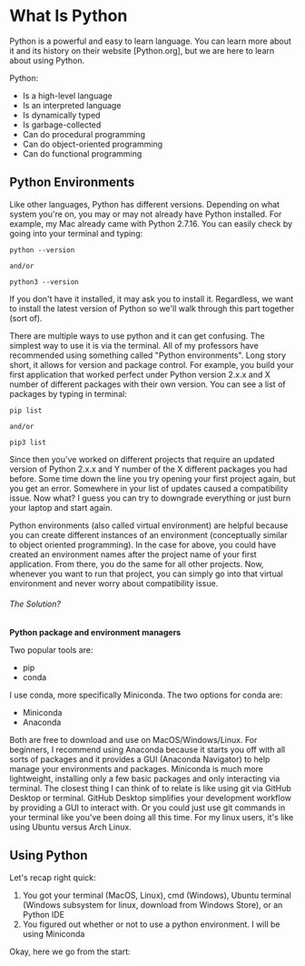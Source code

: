 # What Is Python

Python is a powerful and easy to learn language. You can learn more about it and its history on their website [Python.org], but we are here to learn about using Python.

Python:
  - Is a high-level language
  - Is an interpreted language
  - Is dynamically typed
  - Is garbage-collected
  - Can do procedural programming
  - Can do object-oriented programming
  - Can do functional programming

## Python Environments

Like other languages, Python has different versions. Depending on what system you're on, you may or may not already have Python installed. For example, my Mac already came with Python 2.7.16. You can easily check by going into your terminal and typing:
```
python --version

and/or

python3 --version
```
If you don't have it installed, it may ask you to install it. Regardless, we want to install the latest version of Python so we'll walk through this part together (sort of).

There are multiple ways to use python and it can get confusing. The simplest way to use it is via the terminal. All of my professors have recommended using something called "Python environments". Long story short, it allows for version and package control. For example, you build your first application that worked perfect under Python version 2.x.x and X number of different packages with their own version. You can see a list of packages by typing in terminal:
```
pip list

and/or

pip3 list
```
Since then you've worked on different projects that require an updated version of Python 2.x.x and Y number of the X different packages you had before. Some time down the line you try opening your first project again, but you get an error. Somewhere in your list of updates caused a compatibility issue. Now what? I guess you can try to downgrade everything or just burn your laptop and start again.

Python environments (also called virtual environment) are helpful because you can create different instances of an environment (conceptually similar to object oriented programming). In the case for above, you could have created an environment names after the project name of your first application. From there, you do the same for all other projects. Now, whenever you want to run that project, you can simply go into that virtual environment and never worry about compatibility issue.

###### The Solution?

**Python package and environment managers**

Two popular tools are:
  - pip
  - conda

I use conda, more specifically Miniconda. The two options for conda are:
  - Miniconda
  - Anaconda

Both are free to download and use on MacOS/Windows/Linux. For beginners, I recommend using Anaconda because it starts you off with all sorts of packages and it provides a GUI (Anaconda Navigator) to help manage your environments and packages. Miniconda is much more lightweight, installing only a few basic packages and only interacting via terminal. The closest thing I can think of to relate is like using git via GitHub Desktop or terminal. GitHub Desktop simplifies your development workflow by providing a GUI to interact with. Or you could just use git commands in your terminal like you've been doing all this time. For my linux users, it's like using Ubuntu versus Arch Linux.

## Using Python

Let's recap right quick:
  1. You got your terminal (MacOS, Linux), cmd (Windows), Ubuntu terminal (Windows subsystem for linux, download from Windows Store), or an Python IDE
  2. You figured out whether or not to use a python environment. I will be using Miniconda

Okay, here we go from the start:
